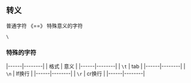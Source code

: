 ##  转义
普通字符 《==》 特殊意义的字符
```shell
\
```

###   特殊的字符
|------|--------|
| 格式 | 意义   |
|------|--------|
| `\t` | tab    |
|------|--------|
| `\n` | lf换行 |
|------|--------|
| `\r` | cr换行 |
|------|--------|

